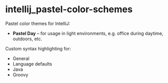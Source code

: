 # intellij_pastel-color-schemes
Pastel color themes for IntelliJ:
* **Pastel Day** – for usage in light environments, e.g. office during daytime, outdoors, etc.

Custom syntax highlighting for:
* General
* Language defaults
* Java
* Groovy
